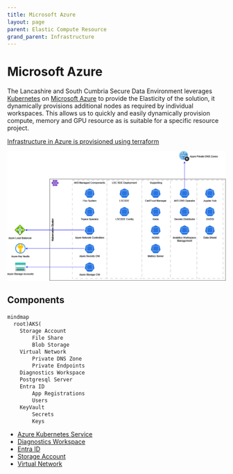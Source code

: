 ```yaml
---
title: Microsoft Azure
layout: page
parent: Elastic Compute Resource
grand_parent: Infrastructure
---
```


# Microsoft Azure
The Lancashire and South Cumbria Secure Data Environment leverages [Kubernetes](https://kubernetes.io/) on [Microsoft Azure](https://azure.microsoft.com/en-gb/products/kubernetes-service) to provide the Elasticity of the solution, it dynamically provisions additional nodes as required by individual workspaces. This allows us to quickly and easily dynamically provision compute, memory and GPU resource as is suitable for a specific resource project.

[Infrastructure in Azure is provisioned using terraform](https://github.com/lsc-sde/iac-terraform-azure)

![LSCSDE on Azure](./Microsoft-Azure/LSCSDE-Azure.png)

## Components
```mermaid
mindmap
  root)AKS(
    Storage Account
        File Share
        Blob Storage
    Virtual Network
        Private DNS Zone
        Private Endpoints
    Diagnostics Workspace
    Postgresql Server
    Entra ID
        App Registrations
        Users
    KeyVault
        Secrets
        Keys
```

* [Azure Kubernetes Service](./Microsoft-Azure/Azure-Kubernetes-Service.md)
* [Diagnostics Workspace](./Microsoft-Azure/Diagnostics-Workspace.md)
* [Entra ID](./Microsoft-Azure/Entra-ID.md)
* [Storage Account](./Microsoft-Azure/Storage-Accounts.md)
* [Virtual Network](./Microsoft-Azure/Virtual-Network.md)